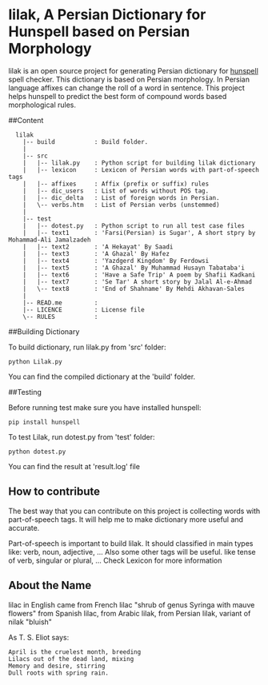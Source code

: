 # lilak, A Persian Dictionary for Hunspell based on Persian Morphology

lilak is an open source project for generating Persian dictionary for [hunspell](https://github.com/hunspell/hunspell) spell checker. This dictionary is based on Persian morphology. In Persian language affixes can change the roll of a word in sentence. This project helps hunspell to predict the best form of compound words based morphological rules.


##Content 
```
  lilak
    |-- build           : Build folder. 
    |
    |-- src
    |   |-- lilak.py    : Python script for building lilak dictionary
    |   |-- lexicon     : Lexicon of Persian words with part-of-speech tags
    |   |-- affixes     : Affix (prefix or suffix) rules
    |   |-- dic_users   : List of words without POS tag.
    |   |-- dic_delta   : List of foreign words in Persian.
    |   \-- verbs.htm   : List of Persian verbs (unstemmed)
    |
    |-- test
    |   |-- dotest.py   : Python script to run all test case files 
    |   |-- text1       : 'Farsi(Persian) is Sugar', A short stpry by Mohammad-Ali Jamalzadeh
    |   |-- text2       : 'A Hekayat' By Saadi 
    |   |-- text3       : 'A Ghazal' By Hafez 
    |   |-- text4       : 'Yazdgerd Kingdom' By Ferdowsi
    |   |-- text5       : 'A Ghazal' By Muhammad Husayn Tabataba'i 
    |   |-- text6       : 'Have a Safe Trip' A poem by Shafii Kadkani
    |   |-- text7       : 'Se Tar' A short story by Jalal Al-e-Ahmad
    |   \-- text8       : 'End of Shahname' By Mehdi Akhavan-Sales
    |
    |-- READ.me         : 
    |-- LICENCE         : License file
    \-- RULES           : 
```

##Building Dictionary

To build dictionary, run lilak.py from 'src' folder:
```
python Lilak.py
```
You can find the compiled dictionary at the 'build' folder.

##Testing

Before running test make sure you have installed hunspell:
```
pip install hunspell
```
To test Lilak, run dotest.py from 'test' folder:
```
python dotest.py
```
You can find the result at 'result.log' file


How to contribute
-----------------
The best way that you can contribute on this project is collecting words with 
part-of-speech tags. It will help me to make dictionary more useful and accurate.

Part-of-speech is important to build lilak.
It should classified in main types like: verb, noun, adjective, ...
Also some other tags will be useful. like tense of verb, singular or plural, ...
Check Lexicon for more information


About the Name
--------------
lilac in English came from French lilac "shrub of genus Syringa with mauve flowers" 
from Spanish lilac, from Arabic lilak, from Persian lilak, variant of nilak "bluish"

As  T. S. Eliot says:
```
April is the cruelest month, breeding
Lilacs out of the dead land, mixing
Memory and desire, stirring
Dull roots with spring rain. 
```

